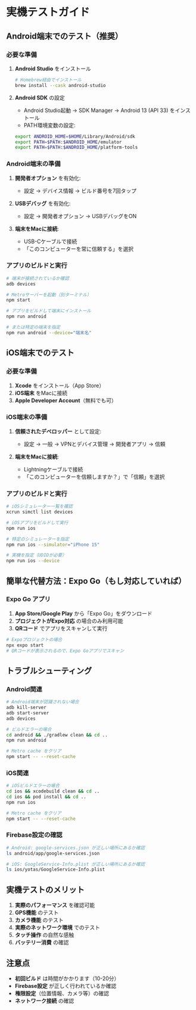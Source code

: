 # 実機テストガイド

## Android端末でのテスト（推奨）

### 必要な準備
1. **Android Studio** をインストール
   ```bash
   # Homebrew経由でインストール
   brew install --cask android-studio
   ```

2. **Android SDK** の設定
   - Android Studio起動 → SDK Manager → Android 13 (API 33) をインストール
   - PATH環境変数の設定:
   ```bash
   export ANDROID_HOME=$HOME/Library/Android/sdk
   export PATH=$PATH:$ANDROID_HOME/emulator
   export PATH=$PATH:$ANDROID_HOME/platform-tools
   ```

### Android端末の準備
1. **開発者オプション** を有効化:
   - 設定 → デバイス情報 → ビルド番号を7回タップ
   
2. **USBデバッグ** を有効化:
   - 設定 → 開発者オプション → USBデバッグをON
   
3. **端末をMacに接続**:
   - USB-Cケーブルで接続
   - 「このコンピューターを常に信頼する」を選択

### アプリのビルドと実行
```bash
# 端末が接続されているか確認
adb devices

# Metroサーバーを起動（別ターミナル）
npm start

# アプリをビルドして端末にインストール
npm run android

# または特定の端末を指定
npm run android --device="端末名"
```

## iOS端末でのテスト

### 必要な準備
1. **Xcode** をインストール（App Store）
2. **iOS端末** をMacに接続
3. **Apple Developer Account**（無料でも可）

### iOS端末の準備
1. **信頼されたデベロッパー** として設定:
   - 設定 → 一般 → VPNとデバイス管理 → 開発者アプリ → 信頼
   
2. **端末をMacに接続**:
   - Lightningケーブルで接続
   - 「このコンピューターを信頼しますか？」で「信頼」を選択

### アプリのビルドと実行
```bash
# iOSシミュレーター一覧を確認
xcrun simctl list devices

# iOSアプリをビルドして実行
npm run ios

# 特定のシミュレーターを指定
npm run ios --simulator="iPhone 15"

# 実機を指定（UDIDが必要）
npm run ios --device
```

## 簡単な代替方法：Expo Go（もし対応していれば）

### Expo Go アプリ
1. **App Store/Google Play** から「Expo Go」をダウンロード
2. **プロジェクトがExpo対応** の場合のみ利用可能
3. **QRコード** でアプリをスキャンして実行

```bash
# Expoプロジェクトの場合
npx expo start
# QRコードが表示されるので、Expo Goアプリでスキャン
```

## トラブルシューティング

### Android関連
```bash
# Android端末が認識されない場合
adb kill-server
adb start-server
adb devices

# ビルドエラーの場合
cd android && ./gradlew clean && cd ..
npm run android

# Metro cache をクリア
npm start -- --reset-cache
```

### iOS関連
```bash
# iOSビルドエラーの場合
cd ios && xcodebuild clean && cd ..
cd ios && pod install && cd ..
npm run ios

# Metro cache をクリア
npm start -- --reset-cache
```

### Firebase設定の確認
```bash
# Android: google-services.json が正しい場所にあるか確認
ls android/app/google-services.json

# iOS: GoogleService-Info.plist が正しい場所にあるか確認
ls ios/yotas/GoogleService-Info.plist
```

## 実機テストのメリット

1. **実際のパフォーマンス** を確認可能
2. **GPS機能** のテスト
3. **カメラ機能** のテスト
4. **実際のネットワーク環境** でのテスト
5. **タッチ操作** の自然な感触
6. **バッテリー消費** の確認

## 注意点

- **初回ビルド** は時間がかかります（10-20分）
- **Firebase設定** が正しく行われているか確認
- **権限設定**（位置情報、カメラ等）の確認
- **ネットワーク接続** の確認